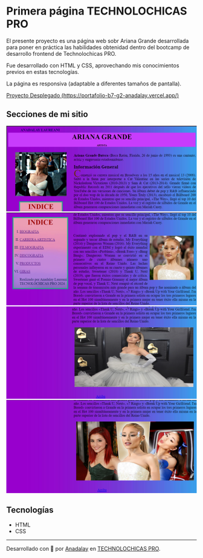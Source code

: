 # Primera página TECHNOLOCHICAS PRO

El presente proyecto es una página web sobr Ariana Grande desarrollada para poner en práctica las habilidades obtenidad dentro del bootcamp de desarrollo frontend de Technolochicas PRO.

Fue desarrollado con HTML y CSS, aprovechando mis conocimientos previos en estas tecnologías. 

La página es responsiva (adaptable a diferentes tamaños de pantalla).

[Proyecto Desplegado (https://portafolio-b7-g2-anadalay.vercel.app/)](https://mi-primera-pagina-anadalay.vercel.app/)

## Secciones de mi sitio

![Encabezado](assets/1.png)
![Indice](assets/2.png)
![Final](assets/3.png)
![Cambio de imagen](assets/4.png)

## Tecnologías

* HTML
* CSS

---
Desarrollado con 💖 por [Anadalay](https://www.linkedin.com/in/anadalay-laureani-longino-11bbaa26b/) en [TECHNOLOCHICAS PRO](https://tecnolochicas.mx/).
